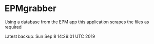 # EPMgrabber
Using a database from the EPM app this application scrapes the files as required


Latest backup: Sun Sep 8 14:29:01 UTC 2019
